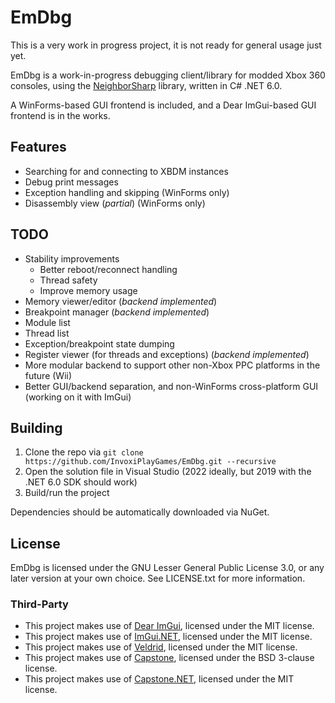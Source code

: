 # EmDbg

This is a very work in progress project, it is not ready for general usage just yet.

EmDbg is a work-in-progress debugging client/library for modded Xbox 360 consoles, using the [NeighborSharp](https://github.com/InvoxiPlayGames/NeighborSharp) library, written in C# .NET 6.0.

A WinForms-based GUI frontend is included, and a Dear ImGui-based GUI frontend is in the works.

## Features

- Searching for and connecting to XBDM instances
- Debug print messages
- Exception handling and skipping (WinForms only)
- Disassembly view (*partial*) (WinForms only)

## TODO

- Stability improvements
    - Better reboot/reconnect handling
	- Thread safety
	- Improve memory usage
- Memory viewer/editor (*backend implemented*)
- Breakpoint manager (*backend implemented*)
- Module list
- Thread list
- Exception/breakpoint state dumping
- Register viewer (for threads and exceptions) (*backend implemented*)
- More modular backend to support other non-Xbox PPC platforms in the future (Wii)
- Better GUI/backend separation, and non-WinForms cross-platform GUI (working on it with ImGui)

## Building

1. Clone the repo via `git clone https://github.com/InvoxiPlayGames/EmDbg.git --recursive`
2. Open the solution file in Visual Studio (2022 ideally, but 2019 with the .NET 6.0 SDK should work)
3. Build/run the project

Dependencies should be automatically downloaded via NuGet.

## License

EmDbg is licensed under the GNU Lesser General Public License 3.0, or any later version at your own choice. See LICENSE.txt for more information.

### Third-Party

- This project makes use of [Dear ImGui](https://github.com/ocornut/imgui), licensed under the MIT license.
- This project makes use of [ImGui.NET](https://github.com/mellinoe/ImGui.NET), licensed under the MIT license.
- This project makes use of [Veldrid](https://github.com/mellinoe/veldrid), licensed under the MIT license.
- This project makes use of [Capstone](https://github.com/capstone-engine/capstone), licensed under the BSD 3-clause license.
- This project makes use of [Capstone.NET](https://github.com/9ee1/Capstone.NET), licensed under the MIT license.
